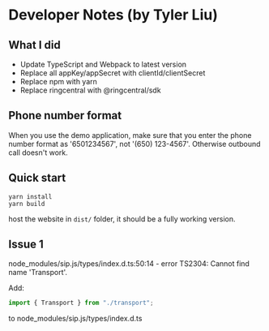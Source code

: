 # Developer Notes (by Tyler Liu)


## What I did

- Update TypeScript and Webpack to latest version
- Replace all appKey/appSecret with clientId/clientSecret
- Replace npm with yarn
- Replace ringcentral with @ringcentral/sdk


## Phone number format

When you use the demo application, make sure that you enter the phone number format as '6501234567', not '(650) 123-4567'.
Otherwise outbound call doesn't work.


## Quick start

```
yarn install
yarn build
```

host the website in `dist/` folder, it should be a fully working version.


## Issue 1

node_modules/sip.js/types/index.d.ts:50:14 - error TS2304: Cannot find name 'Transport'.

Add:

```ts
import { Transport } from "./transport";
```

to node_modules/sip.js/types/index.d.ts
